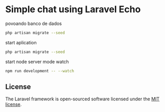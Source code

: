 # Simple chat using Laravel Echo


povoando banco de dados 
```bash
php artisan migrate --seed
```

start aplication
```bash
php artisan migrate --seed
```

start node server mode watch
```bash
npm run development -- --watch
```
## License

The Laravel framework is open-sourced software licensed under the [MIT license](https://opensource.org/licenses/MIT).
